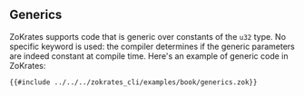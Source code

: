 ## Generics

ZoKrates supports code that is generic over constants of the `u32` type. No specific keyword is used: the compiler determines if the generic parameters are indeed constant at compile time. Here's an example of generic code in ZoKrates:

```zokrates
{{#include ../../../zokrates_cli/examples/book/generics.zok}}
```